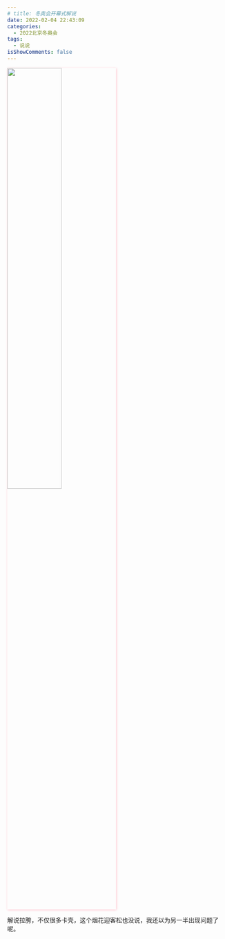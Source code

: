 ```yaml
---
# title: 冬奥会开幕式解说
date: 2022-02-04 22:43:09
categories:
  - 2022北京冬奥会
tags:
  - 说说
isShowComments: false
---
```

<img src='/monment/2022/02/04/2.jpg'  align='center' style='width:50%;height:50%;box-shadow:1px 1px 5px pink;'/>

 解说拉胯，不仅很多卡壳，这个烟花迎客松也没说，我还以为另一半出现问题了呢。
